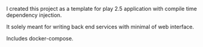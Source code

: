 I created this project as a template for play 2.5 application with compile time dependency injection.

It solely meant for writing back end services with minimal of web interface.

Includes docker-compose.